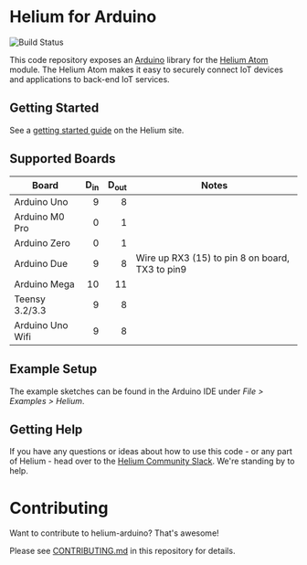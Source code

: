 # Helium for Arduino #

![Build Status](https://travis-ci.org/helium/helium-arduino.svg?branch=master)

This code repository exposes an [Arduino](https://www.arduino.cc/)
library for
the [Helium Atom](https://www.helium.com/products/atom-xbee-module)
module. The Helium Atom makes it easy to securely connect IoT devices
and applications to back-end IoT services.


## Getting Started ##


See
a
[getting started guide](https://www.helium.com/dev/hardware-libraries/arduino) on
the Helium site.


## Supported Boards ##

Board             | D<SUB>in</SUB> | D<SUB>out</SUB> | Notes                                           |
------------------| -------------: | --------------: | ------------------------------------------------|
Arduino Uno       | 9              | 8               |                                                 |
Arduino M0 Pro    | 0              | 1               |                                                 |
Arduino Zero      | 0              | 1               |                                                 |
Arduino Due       | 9              | 8               | Wire up RX3 (15) to pin 8 on board, TX3 to pin9 |
Arduino Mega      | 10             | 11              |                                                 |
Teensy 3.2/3.3    | 9              | 8               |                                                 |
Arduino Uno Wifi  | 9              | 8               |                                                 |


## Example Setup ##

The example sketches can be found in the Arduino IDE under _File >
Examples > Helium_.

## Getting Help ##

If you have any questions or ideas about how to use this code - or any
part of Helium - head over to
the [Helium Community Slack](http://chat.helium.com/). We're standing
by to help.

# Contributing

Want to contribute to helium-arduino? That's awesome!

Please
see
[CONTRIBUTING.md](https://github.com/helium/helium-arduino/blob/master/CONTRIBUTING.md) in
this repository for details.
